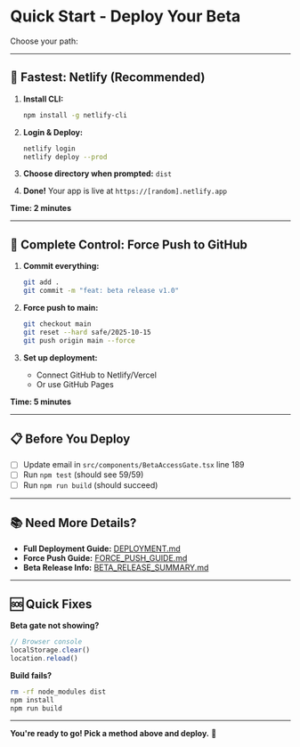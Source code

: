 # Quick Start - Deploy Your Beta

Choose your path:

---

## 🚀 Fastest: Netlify (Recommended)

1. **Install CLI:**
   ```bash
   npm install -g netlify-cli
   ```

2. **Login & Deploy:**
   ```bash
   netlify login
   netlify deploy --prod
   ```

3. **Choose directory when prompted:** `dist`

4. **Done!** Your app is live at `https://[random].netlify.app`

**Time: 2 minutes**

---

## 💪 Complete Control: Force Push to GitHub

1. **Commit everything:**
   ```bash
   git add .
   git commit -m "feat: beta release v1.0"
   ```

2. **Force push to main:**
   ```bash
   git checkout main
   git reset --hard safe/2025-10-15
   git push origin main --force
   ```

3. **Set up deployment:**
   - Connect GitHub to Netlify/Vercel
   - Or use GitHub Pages

**Time: 5 minutes**

---

## 📋 Before You Deploy

- [ ] Update email in `src/components/BetaAccessGate.tsx` line 189
- [ ] Run `npm test` (should see 59/59)
- [ ] Run `npm run build` (should succeed)

---

## 📚 Need More Details?

- **Full Deployment Guide:** [DEPLOYMENT.md](./DEPLOYMENT.md)
- **Force Push Guide:** [FORCE_PUSH_GUIDE.md](./FORCE_PUSH_GUIDE.md)
- **Beta Release Info:** [BETA_RELEASE_SUMMARY.md](./BETA_RELEASE_SUMMARY.md)

---

## 🆘 Quick Fixes

**Beta gate not showing?**
```javascript
// Browser console
localStorage.clear()
location.reload()
```

**Build fails?**
```bash
rm -rf node_modules dist
npm install
npm run build
```

---

**You're ready to go! Pick a method above and deploy.** 🎉
